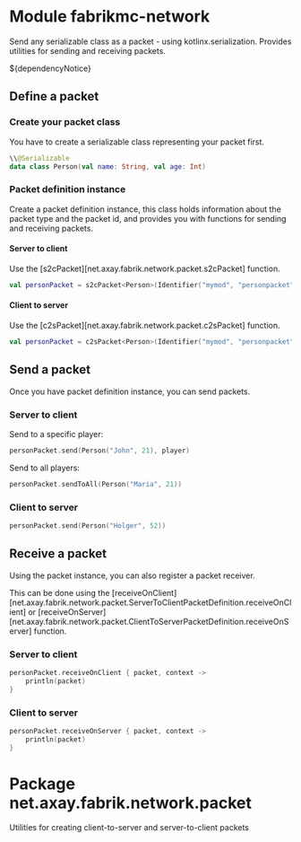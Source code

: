 # Module fabrikmc-network

Send any serializable class as a packet - using kotlinx.serialization. Provides utilities for sending and receiving
packets.

${dependencyNotice}

## Define a packet

### Create your packet class

You have to create a serializable class representing your packet first.

```kt
\\@Serializable
data class Person(val name: String, val age: Int)
```

### Packet definition instance

Create a packet definition instance, this class holds information about the packet type and the packet id, and provides
you with functions for sending and receiving packets.

#### Server to client

Use the [s2cPacket][net.axay.fabrik.network.packet.s2cPacket] function.

```kt
val personPacket = s2cPacket<Person>(Identifier("mymod", "personpacket"))
```

#### Client to server

Use the [c2sPacket][net.axay.fabrik.network.packet.c2sPacket] function.

```kt
val personPacket = c2sPacket<Person>(Identifier("mymod", "personpacket"))
```

## Send a packet

Once you have packet definition instance, you can send packets.

### Server to client

Send to a specific player:

```kt
personPacket.send(Person("John", 21), player)
```

Send to all players:

```kt
personPacket.sendToAll(Person("Maria", 21))
```

### Client to server

```kt
personPacket.send(Person("Holger", 52))
```

## Receive a packet

Using the packet instance, you can also register a packet receiver.

This can be done using
the [receiveOnClient][net.axay.fabrik.network.packet.ServerToClientPacketDefinition.receiveOnClient] or
[receiveOnServer][net.axay.fabrik.network.packet.ClientToServerPacketDefinition.receiveOnServer] function.

### Server to client

```kt
personPacket.receiveOnClient { packet, context ->
    println(packet)
}
```

### Client to server

```kt
personPacket.receiveOnServer { packet, context ->
    println(packet)
}
```

# Package net.axay.fabrik.network.packet

Utilities for creating client-to-server and server-to-client packets
